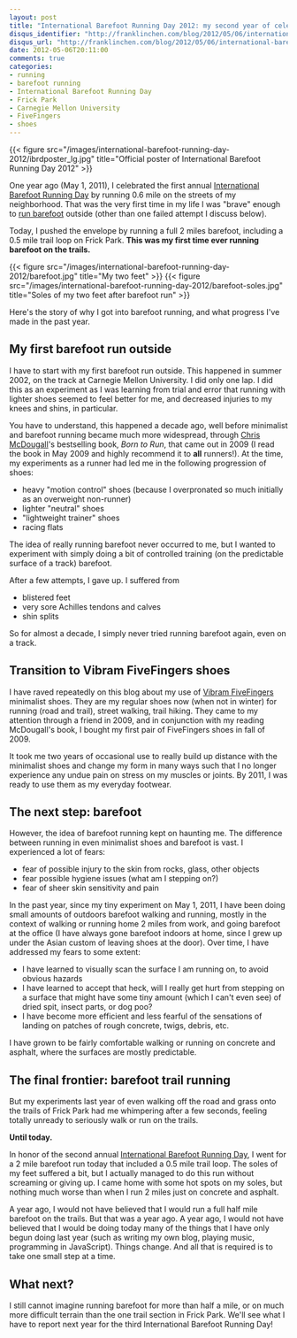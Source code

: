 ```yaml
---
layout: post
title: "International Barefoot Running Day 2012: my second year of celebration and my first barefoot trail run"
disqus_identifier: "http://franklinchen.com/blog/2012/05/06/international-barefoot-running-day-2012-my-second-year-of-celebration-and-my-first-barefoot-trail-run/"
disqus_url: "http://franklinchen.com/blog/2012/05/06/international-barefoot-running-day-2012-my-second-year-of-celebration-and-my-first-barefoot-trail-run/"
date: 2012-05-06T20:11:00
comments: true
categories: 
- running
- barefoot running
- International Barefoot Running Day
- Frick Park
- Carnegie Mellon University
- FiveFingers
- shoes
---
```

{{< figure src="/images/international-barefoot-running-day-2012/ibrdposter_lg.jpg" title="Official poster of International Barefoot Running Day 2012" >}}

One year ago (May 1, 2011), I celebrated the first annual [International Barefoot Running Day](http://www.thebarefootrunners.org/pages/IBRD/) by running 0.6 mile on the streets of my neighborhood. That was the very first time in my life I was "brave" enough to [run barefoot](/categories/barefoot-running/) outside (other than one failed attempt I discuss below).

Today, I pushed the envelope by running a full 2 miles barefoot, including a 0.5 mile trail loop on Frick Park. **This was my first time ever running barefoot on the trails.**

{{< figure src="/images/international-barefoot-running-day-2012/barefoot.jpg" title="My two feet" >}}
{{< figure src="/images/international-barefoot-running-day-2012/barefoot-soles.jpg" title="Soles of my two feet after barefoot run" >}}

Here's the story of why I got into barefoot running, and what progress I've made in the past year.

<!--more-->

## My first barefoot run outside

I have to start with my first barefoot run outside. This happened in summer 2002, on the track at Carnegie Mellon University. I did only one lap. I did this as an experiment as I was learning from trial and error that running with lighter shoes seemed to feel better for me, and decreased injuries to my knees and shins, in particular.

You have to understand, this happened a decade ago, well before minimalist and barefoot running became much more widespread, through [Chris McDougall](http://www.chrismcdougall.com/)'s bestselling book, *Born to Run*, that came out in 2009 (I read the book in May 2009 and highly recommend it to **all** runners!). At the time, my experiments as a runner had led me in the following progression of shoes:

- heavy "motion control" shoes (because I overpronated so much initially as an overweight non-runner)
- lighter "neutral" shoes
- "lightweight trainer" shoes
- racing flats

The idea of really running barefoot never occurred to me, but I wanted to experiment with simply doing a bit of controlled training (on the predictable surface of a track) barefoot.

After a few attempts, I gave up. I suffered from

- blistered feet
- very sore Achilles tendons and calves
- shin splits

So for almost a decade, I simply never tried running barefoot again, even on a track.

## Transition to Vibram FiveFingers shoes

I have raved repeatedly on this blog about my use of [Vibram FiveFingers](/categories/fivefingers/) minimalist shoes. They are my regular shoes now (when not in winter) for running (road and trail), street walking, trail hiking. They came to my attention through a friend in 2009, and in conjunction with my reading McDougall's book, I bought my first pair of FiveFingers shoes in fall of 2009.

It took me two years of occasional use to really build up distance with the minimalist shoes and change my form in many ways such that I no longer experience any undue pain on stress on my muscles or joints. By 2011, I was ready to use them as my everyday footwear.

## The next step: barefoot

However, the idea of barefoot running kept on haunting me. The difference between running in even minimalist shoes and barefoot is vast. I experienced a lot of fears:

- fear of possible injury to the skin from rocks, glass, other objects
- fear possible hygiene issues (what am I stepping on?)
- fear of sheer skin sensitivity and pain

In the past year, since my tiny experiment on May 1, 2011, I have been doing small amounts of outdoors barefoot walking and running, mostly in the context of walking or running home 2 miles from work, and going barefoot at the office (I have always gone barefoot indoors at home, since I grew up under the Asian custom of leaving shoes at the door). Over time, I have addressed my fears to some extent:

- I have learned to visually scan the surface I am running on, to avoid obvious hazards
- I have learned to accept that heck, will I really get hurt from stepping on a surface that might have some tiny amount (which I can't even see) of dried spit, insect parts, or dog poo?
- I have become more efficient and less fearful of the sensations of landing on patches of rough concrete, twigs, debris, etc.

I have grown to be fairly comfortable walking or running on concrete and asphalt, where the surfaces are mostly predictable. 

## The final frontier: barefoot trail running

But my experiments last year of even walking off the road and grass onto the trails of Frick Park had me whimpering after a few seconds, feeling totally unready to seriously walk or run on the trails.

**Until today.**

In honor of the second annual [International Barefoot Running Day](http://www.thebarefootrunners.org/pages/IBRD/), I went for a 2 mile barefoot run today that included a 0.5 mile trail loop. The soles of my feet suffered a bit, but I actually managed to do this run without screaming or giving up. I came home with some hot spots on my soles, but nothing much worse than when I run 2 miles just on concrete and asphalt.

A year ago, I would not have believed that I would run a full half mile barefoot on the trails. But that was a year ago. A year ago, I would not have believed that I would be doing today many of the things that I have only begun doing last year (such as writing my own blog, playing music, programming in JavaScript). Things change. And all that is required is to take one small step at a time.

## What next?

I still cannot imagine running barefoot for more than half a mile, or on much more difficult terrain than the one trail section in Frick Park. We'll see what I have to report next year for the third International Barefoot Running Day!
